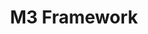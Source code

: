---
# This topic lives at
# https://digital.gov/topics/m3-framework

slug: "m3-framework"

# Topic Title
title: "M3 Framework"

# description — keep it short and clear
summary: ""


# Weight
weight: 1

# For more information on managing topics,
# see https://github.com/GSA/digitalgov.gov/wiki
---